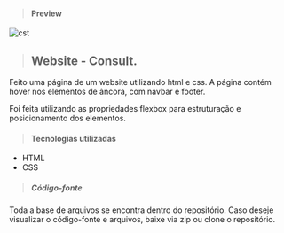 > #### Preview 

![cst](https://user-images.githubusercontent.com/91498761/138764631-88cef7a0-1b20-4a20-a07e-8e6cbc9896be.png)

> ## Website - Consult.

Feito uma página de um website utilizando html e css. A página contém hover nos elementos de âncora, com navbar e footer. 

Foi feita utilizando as propriedades flexbox para estruturação e posicionamento dos elementos.

> #### Tecnologias utilizadas

- HTML
- CSS

> ##### Código-fonte

Toda a base de arquivos se encontra dentro do repositório. Caso deseje visualizar o código-fonte e arquivos, baixe via zip ou clone o repositório.
